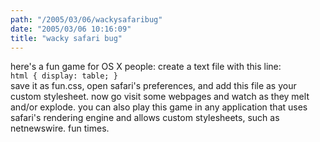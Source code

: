 ```yaml
---
path: "/2005/03/06/wackysafaribug" 
date: "2005/03/06 10:16:09" 
title: "wacky safari bug" 
---
```

here's a fun game for OS X people: create a text file with this line:<br><code>html { display: table; }</code><br>save it as fun.css, open safari's preferences, and add this file as your custom stylesheet. now go visit some webpages and watch as they melt and/or explode. you can also play this game in any application that uses safari's rendering engine and allows custom stylesheets, such as netnewswire. fun times.